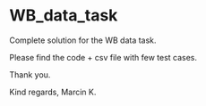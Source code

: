 # WB_data_task
Complete solution for the WB data task.

Please find the code + csv file with few test cases.

Thank you.

Kind regards,
Marcin K.
